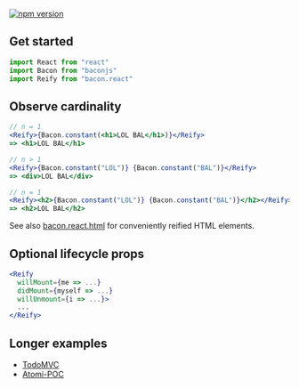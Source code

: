 [![npm version](https://badge.fury.io/js/bacon.react.svg)](http://badge.fury.io/js/bacon.react)

## Get started

```jsx
import React from "react"
import Bacon from "baconjs"
import Reify from "bacon.react"
```

## Observe cardinality

```jsx
// n = 1
<Reify>{Bacon.constant(<h1>LOL BAL</h1>)}</Reify>
=> <h1>LOL BAL</h1>

// n > 1
<Reify>{Bacon.constant("LOL")} {Bacon.constant("BAL")}</Reify>
=> <div>LOL BAL</div>

// n = 1
<Reify><h2>{Bacon.constant("LOL")} {Bacon.constant("BAL")}</h2></Reify>
=> <h2>LOL BAL</h2>
```

See also [bacon.react.html](https://github.com/polytypic/bacon.react.html) for
conveniently reified HTML elements.

## Optional lifecycle props

```jsx
<Reify
  willMount={me => ...}
  didMount={myself => ...}
  willUnmount={i => ...}>
  ...
</Reify>
```

## Longer examples

* [TodoMVC](https://github.com/polytypic/atomi-todomvc)
* [Atomi-POC](https://github.com/polytypic/atomi-poc)
